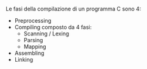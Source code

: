 Le fasi della compilazione di un programma C sono 4:
- Preprocessing
- Compiling composto da 4 fasi:
	- Scanning / Lexing
	- Parsing
	- Mapping
- Assembling
- Linking
